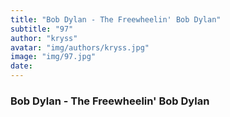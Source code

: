 ```yaml
---
title: "Bob Dylan - The Freewheelin' Bob Dylan"
subtitle: "97"
author: "kryss"
avatar: "img/authors/kryss.jpg"
image: "img/97.jpg"
date:
---
```


### Bob Dylan - The Freewheelin' Bob Dylan
